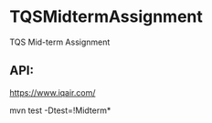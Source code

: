 # TQSMidtermAssignment
TQS Mid-term Assignment

## API:
https://www.iqair.com/

mvn test -Dtest=\!Midterm*